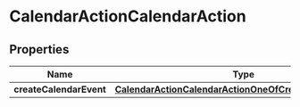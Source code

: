 

# CalendarActionCalendarAction


## Properties

| Name | Type | Description | Notes |
|------------ | ------------- | ------------- | -------------|
|**createCalendarEvent** | [**CalendarActionCalendarActionOneOfCreateCalendarEvent**](CalendarActionCalendarActionOneOfCreateCalendarEvent.md) |  |  |



